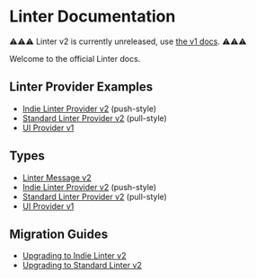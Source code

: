 # Linter Documentation

⚠️⚠️⚠️ Linter v2 is currently unreleased, use [the v1 docs][v1 docs]. ⚠️⚠️⚠️

Welcome to the official Linter docs.

## Linter Provider Examples

*   [Indie Linter Provider v2](examples/indie-linter-v2.md) (push-style)
*   [Standard Linter Provider v2](examples/standard-linter-v2.md) (pull-style)
*   [UI Provider v1](examples/ui-provider-v1.md)

## Types

*   [Linter Message v2](types/linter-message-v2.md)
*   [Indie Linter Provider v2](types/indie-linter-v2.md) (push-style)
*   [Standard Linter Provider v2](types/standard-linter-v2.md) (pull-style)
*   [UI Provider v1](types/ui-provider-v1.md)

## Migration Guides

*   [Upgrading to Indie Linter v2](guides/upgrading-to-indie-linter-v2.md)
*   [Upgrading to Standard Linter v2](guides/upgrading-to-standard-linter-v2.md)

[v1 docs]: https://github.com/steelbrain/linter/tree/v1/docs
